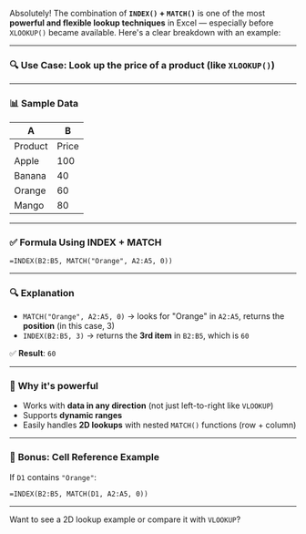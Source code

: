 Absolutely! The combination of **`INDEX()` + `MATCH()`** is one of the most **powerful and flexible lookup techniques** in Excel — especially before `XLOOKUP()` became available. Here's a clear breakdown with an example:

---

### 🔍 **Use Case**: Look up the price of a product (like `XLOOKUP()`)

---

### 📊 **Sample Data**

| A        | B     |
|----------|-------|
| Product  | Price |
| Apple    | 100   |
| Banana   | 40    |
| Orange   | 60    |
| Mango    | 80    |

---

### ✅ **Formula Using INDEX + MATCH**

```excel
=INDEX(B2:B5, MATCH("Orange", A2:A5, 0))
```

---

### 🔍 **Explanation**

- `MATCH("Orange", A2:A5, 0)` → looks for "Orange" in `A2:A5`, returns the **position** (in this case, 3)
- `INDEX(B2:B5, 3)` → returns the **3rd item** in `B2:B5`, which is `60`

✅ **Result**: `60`

---

### 📌 **Why it's powerful**

- Works with **data in any direction** (not just left-to-right like `VLOOKUP`)
- Supports **dynamic ranges**
- Easily handles **2D lookups** with nested `MATCH()` functions (row + column)

---

### 📘 **Bonus: Cell Reference Example**

If `D1` contains `"Orange"`:

```excel
=INDEX(B2:B5, MATCH(D1, A2:A5, 0))
```

---

Want to see a 2D lookup example or compare it with `VLOOKUP`?
